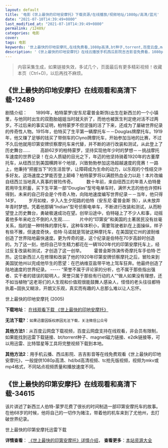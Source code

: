 ```yaml
---
layout: default
title: '电影《世上最快的印地安摩托》下载资源/在线播放/视频地址/1080p/高清/蓝光'
date: "2021-07-10T14:39:49+0800"
last_modified_at: "2021-07-10T14:39:49+0800"
permalink: /12489/
categories: 电影
cover:
tags: 电影
keywords: '世上最快的印地安摩托,在线免费看,1080p高清,bt种子,torrent,百度云盘,magnet,磁力链,迅雷下载资源'
description: '《世上最快的印地安摩托》在线云播放手机西瓜影院吉吉影音免费看，1080p高清bd/hd未删减完整版和tc抢先枪版，mkv/mp4格式，附带bt/torrent种子、magnet/磁力链、百度云盘、网盘资源迅雷下载链接'
---
```


>内容采集生成，如果链接失效，多试几个，页面最后有更多精彩视频！收藏本页（Ctrl+D)，以后再找不麻烦。


## 《世上最快的印地安摩托》在线观看和高清下载-12489

剧情介绍：　　1899年，柏特蒙罗(安东尼霍普金斯饰)出生在新西兰的一个小镇里，与他同时出生的双胞胎姐姐当时就夭折了，而他也被医生判定绝对活不过两岁。不过后来的事实证明，柏特蒙罗不但坚强的活了下来，还成为了屡破世界纪录的传奇性人物。1915年，伯特买了生平第一辆摩托车－－Douglas牌摩托车。1919年，他又赚了足够的钱买了带侧车的Clyno牌摩托车，开始参加当地的比赛，不过不久后他就用印第安牌侦察摩托车来代替，并不断的进行改装和测试，从此登上了历史舞台…… 　　高龄62岁的柏特蒙罗，坚持实现他年少时的梦想－－挑战摩托车速度的世界记录！在众人质疑的目光之下，年迈的他坚持骑着1920年的古董摩托车，从纽西兰到美国横跨半个地球，兴致勃勃参加这场超越速度的竞赛！一路上，他秉持“把握当下”的生活哲学，让障碍成为生命的动力，以乐观的个性结交许多好友。这场速度之梦能否登上颠峰？柏特蒙罗将以满腔热血全力以赴！本片改编自纽西兰当地真人真事的冒险传奇。  　　数十年前，来自纽西兰的年青人伯特曼若用毕生积蓄，买下生平第一部“Douglas”型号电单车时，满怀大志的他也许预料得到，未来的自己将会是个传奇人物，向陆地速度编写世界纪录－－当年，他只得14岁。 　　岁月如梭，步入人生夕阳路的伯特（安东尼·霍普金斯 饰），从未放弃年青时梦想。凭着他那辆“Indian”型号侦察电单车，不断进行改装和测试，从而盼望登上历史舞台，勇破极速成功在望。创举沿途中，伯特碰上了不少人和事，动摇着他多年来屹立不倒的人生观…… 　　片中的“印第安”和美国的土著居民没有丝毫关系，指的是一种特殊的摩托车，这种车体积小，需要驾驶者趴在上面操纵，样子有些不雅，但速度奇快，伯特·马诺就是驾驶这种摩托车，在美国犹它州的波耐维创造了世界陆地最快速度。更为传奇的是，这个纪录是伯特在70岁高龄时创造的。为了这一刻，他将自己毕生精力都花在一辆1920年代的印第安摩托车上，经过反复改装和测试，才创造了这一创举。 　　霍普金斯饰演传奇摩托车手伯特·芒热，这位新西兰人在修理和改装了他的1920年印第安牌侦察摩托之后，冒险来到美国犹他州以完成他毕生的愿望：在巴纳维亚盐带平地上驾车狂奔。他最终创造了陆地速度的世界纪录。 ----- “荣誉不属于评论家的分析，也不属于那些指出强者、实干者的错误的聪明人，荣誉只属于那些有行动的人”“做人如果没有理想，还不如当植物”这老哥们的人生观和价值观很能鼓舞人感染人，怪怪的老头往往都特执着~固执又糊涂，开朗又乐观，真实而有趣的人总那么难以让人忘怀。


世上最快的印地安摩托 (2005)

**下载地址**： [在线观看下载 《世上最快的印地安摩托》](https://www.btbtdy.me/btdy/dy6873.html) 


**无法下载?**：`如果迅雷因版权原因无法下载，关注微信公众号 `

**其他方法1**：从百度云网盘下载视频，百度云网盘支持在线观看，非会员有限制，如果能找到迅雷下载链接、bt/torrent种子、magnet磁力链接、e2dk链接等，可以用迅雷、比特彗星等工具将完整视频下载到本地。

**其他方法2**：用手机云播、西瓜影院、吉吉影音等在线免费观看《世上最快的印地安摩托》，一般提供1080p高清、hd/bd高清视频、tc抢先版视频，视频为mkv或mp4格式，不同站点视频质量和播放速度不同。


## 《世上最快的印第安摩托》在线观看和高清下载-34615

该片讲述了新西兰人伯特-蒙罗花费了很长的时间制造一部印第安摩托车的故事。在他68岁的时候，他将自己的一切作为赌注，带着他的机车来到了尤他州，去打破世界纪录。


世上最快的印第安摩托迅雷下载

**详情查看**： [《世上最快的印第安摩托》详情介绍](/movie/34615/)， **查看更多**：[本站资源大全](/movie/t/all/)

